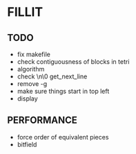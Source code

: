 # FILLIT

## TODO

* fix makefile
* check contiguousness of blocks in tetri
* algorithm
* check \n\0 get_next_line
* remove -g
* make sure things start in top left
* display

## PERFORMANCE

* force order of equivalent pieces
* bitfield
